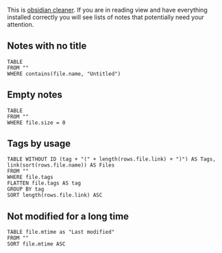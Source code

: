 This is [obsidian cleaner](https://github.com/brachkow/obsidian-cleaner). If you are in reading view and have everything installed correctly you will see lists of notes that potentially need your attention.

## Notes with no title
```dataview
TABLE
FROM ""
WHERE contains(file.name, "Untitled")
```

## Empty notes
```dataview
TABLE
FROM ""
WHERE file.size = 0
```

## Tags by usage
```dataview
TABLE WITHOUT ID (tag + "(" + length(rows.file.link) + ")") AS Tags, link(sort(rows.file.name)) AS Files
FROM ""
WHERE file.tags 
FLATTEN file.tags AS tag 
GROUP BY tag
SORT length(rows.file.link) ASC
```

## Not modified for a long time

```dataview
TABLE file.mtime as "Last modified"
FROM ""
SORT file.mtime ASC
```